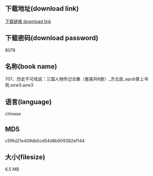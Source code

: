 ## 下载地址(download link)
[下载链接 download link](https://voluble-croquembouche-d321dc.netlify.app/?s=707%E3%80%81%E5%8E%86%E5%8F%B2%E4%B8%8D%E5%8F%AF%E6%88%8F%E8%AF%B4%EF%BC%9A%E4%B8%89%E5%9B%BD%E4%BA%BA%E7%89%A9%E4%BC%A0%E8%AE%B0%E5%90%88%E9%9B%86%EF%BC%88%E5%A5%97%E8%A3%85%E5%85%B16%E5%86%8C%EF%BC%89_%E6%96%B9%E5%8C%97%E8%BE%B0_epub%E6%8E%8C%E4%B8%8A%E4%B9%A6%E8%8B%91.azw3)

## 下载密码(download password)
8078

## 名称(book name)
707、历史不可戏说：三国人物传记合集（套装共6册）_方北辰_epub掌上书苑.azw3.azw3

## 语言(language)
chinese

## MD5
c5f6d21e409db5cd54d8b909382ef144

## 大小(filesize)
6.5 MB
